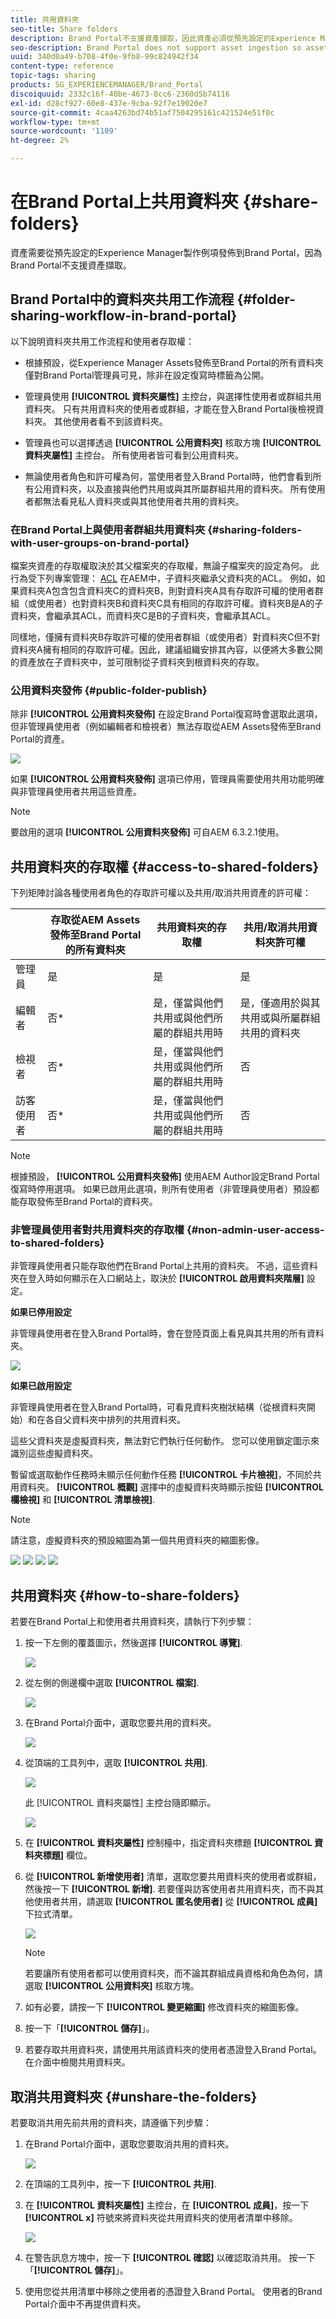 ```yaml
---
title: 共用資料夾
seo-title: Share folders
description: Brand Portal不支援資產擷取，因此資產必須從預先設定的Experience Manager Assets Author例項發佈至Brand Portal。 Brand Portal的非管理員使用者無法存取已發佈的資產，除非在使用Experience Manager執行個體設定復寫時進行設定，否則需要與他們共用。
seo-description: Brand Portal does not support asset ingestion so assets must be published to Brand Portal from a pre-configured Experience Manager Assets Author instance. Published assets are not accessible to non-admin users of Brand Portal, unless configured while configuring replication with Experience Manager instance, and need to be shared with them.
uuid: 340d0a49-b708-4f0e-9fb8-99c824942f34
content-type: reference
topic-tags: sharing
products: SG_EXPERIENCEMANAGER/Brand_Portal
discoiquuid: 2332c16f-40be-4673-8cc6-2360d5b74116
exl-id: d28cf927-60e8-437e-9cba-92f7e19020e7
source-git-commit: 4caa4263bd74b51af7504295161c421524e51f0c
workflow-type: tm+mt
source-wordcount: '1109'
ht-degree: 2%

---
```


# 在Brand Portal上共用資料夾 {#share-folders}

資產需要從預先設定的Experience Manager製作例項發佈到Brand Portal，因為Brand Portal不支援資產擷取。

## Brand Portal中的資料夾共用工作流程 {#folder-sharing-workflow-in-brand-portal}

以下說明資料夾共用工作流程和使用者存取權：

* 根據預設，從Experience Manager Assets發佈至Brand Portal的所有資料夾僅對Brand Portal管理員可見，除非在設定復寫時標籤為公開。
* 管理員使用 **[!UICONTROL 資料夾屬性]** 主控台，與選擇性使用者或群組共用資料夾。 只有共用資料夾的使用者或群組，才能在登入Brand Portal後檢視資料夾。 其他使用者看不到該資料夾。
* 管理員也可以選擇透過 **[!UICONTROL 公用資料夾]** 核取方塊 **[!UICONTROL 資料夾屬性]** 主控台。 所有使用者皆可看到公用資料夾。

* 無論使用者角色和許可權為何，當使用者登入Brand Portal時，他們會看到所有公用資料夾，以及直接與他們共用或與其所屬群組共用的資料夾。 所有使用者都無法看見私人資料夾或與其他使用者共用的資料夾。

### 在Brand Portal上與使用者群組共用資料夾 {#sharing-folders-with-user-groups-on-brand-portal}

檔案夾資產的存取權取決於其父檔案夾的存取權，無論子檔案夾的設定為何。 此行為受下列專案管理： [ACL](https://experienceleague.adobe.com/docs/experience-manager-65/administering/security/security.html) 在AEM中，子資料夾繼承父資料夾的ACL。 例如，如果資料夾A包含包含資料夾C的資料夾B，則對資料夾A具有存取許可權的使用者群組（或使用者）也對資料夾B和資料夾C具有相同的存取許可權。資料夾B是A的子資料夾，會繼承其ACL，而資料夾C是B的子資料夾，會繼承其ACL。

同樣地，僅擁有資料夾B存取許可權的使用者群組（或使用者）對資料夾C但不對資料夾A擁有相同的存取許可權。因此，建議組織安排其內容，以便將大多數公開的資產放在子資料夾中，並可限制從子資料夾到根資料夾的存取。

### 公用資料夾發佈 {#public-folder-publish}

除非 **[!UICONTROL 公用資料夾發佈]** 在設定Brand Portal復寫時會選取此選項，但非管理員使用者（例如編輯者和檢視者）無法存取從AEM Assets發佈至Brand Portal的資產。

![](assets/assetbpreplication.png)

如果 **[!UICONTROL 公用資料夾發佈]** 選項已停用，管理員需要使用共用功能明確與非管理員使用者共用這些資產。

>[!NOTE]
>
>要啟用的選項 **[!UICONTROL 公用資料夾發佈]** 可自AEM 6.3.2.1使用。

## 共用資料夾的存取權 {#access-to-shared-folders}

下列矩陣討論各種使用者角色的存取許可權以及共用/取消共用資產的許可權：

|  | 存取從AEM Assets發佈至Brand Portal的所有資料夾 | 共用資料夾的存取權 | 共用/取消共用資料夾許可權 |
|---------------|-----------|-----------|------------|
| 管理員 | 是 | 是 | 是 |
| 編輯者 | 否* | 是，僅當與他們共用或與他們所屬的群組共用時 | 是，僅適用於與其共用或與所屬群組共用的資料夾 |
| 檢視者 | 否* | 是，僅當與他們共用或與他們所屬的群組共用時 | 否 |
| 訪客使用者 | 否* | 是，僅當與他們共用或與他們所屬的群組共用時 | 否 |

>[!NOTE]
>
>根據預設， **[!UICONTROL 公用資料夾發佈]** 使用AEM Author設定Brand Portal復寫時停用選項。 如果已啟用此選項，則所有使用者（非管理員使用者）預設都能存取發佈至Brand Portal的資料夾。

### 非管理員使用者對共用資料夾的存取權 {#non-admin-user-access-to-shared-folders}

非管理員使用者只能存取他們在Brand Portal上共用的資料夾。 不過，這些資料夾在登入時如何顯示在入口網站上，取決於 **[!UICONTROL 啟用資料夾階層]** 設定。

**如果已停用設定**

非管理員使用者在登入Brand Portal時，會在登陸頁面上看見與其共用的所有資料夾。

![](assets/disabled-folder-hierarchy1-1.png)

**如果已啟用設定**

非管理員使用者在登入Brand Portal時，可看見資料夾樹狀結構（從根資料夾開始）和在各自父資料夾中排列的共用資料夾。

這些父資料夾是虛擬資料夾，無法對它們執行任何動作。 您可以使用鎖定圖示來識別這些虛擬資料夾。

暫留或選取動作任務時未顯示任何動作任務 **[!UICONTROL 卡片檢視]**，不同於共用資料夾。 **[!UICONTROL 概觀]** 選擇中的虛擬資料夾時顯示按鈕 **[!UICONTROL 欄檢視]** 和 **[!UICONTROL 清單檢視]**.

>[!NOTE]
>
>請注意，虛擬資料夾的預設縮圖為第一個共用資料夾的縮圖影像。

![](assets/enabled-hierarchy1-1.png) ![](assets/hierarchy1-nonadmin-1.png) ![](assets/hierarchy-nonadmin-1.png) ![](assets/hierarchy2-nonadmin-1.png)

## 共用資料夾 {#how-to-share-folders}

若要在Brand Portal上和使用者共用資料夾，請執行下列步驟：

1. 按一下左側的覆蓋圖示，然後選擇 **[!UICONTROL 導覽]**.

   ![](assets/selectorrail.png)

1. 從左側的側邊欄中選取 **[!UICONTROL 檔案]**.

   ![](assets/access_files.png)

1. 在Brand Portal介面中，選取您要共用的資料夾。

   ![](assets/share-folders.png)

1. 從頂端的工具列中，選取 **[!UICONTROL 共用]**.

   ![](assets/share_icon.png)

   此 [!UICONTROL 資料夾屬性] 主控台隨即顯示。

   ![](assets/folder_properties.png)

1. 在 **[!UICONTROL 資料夾屬性]** 控制檯中，指定資料夾標題 **[!UICONTROL 資料夾標題]** 欄位。
1. 從 **[!UICONTROL 新增使用者]** 清單，選取您要共用資料夾的使用者或群組，然後按一下 **[!UICONTROL 新增]**.
若要僅與訪客使用者共用資料夾，而不與其他使用者共用，請選取 **[!UICONTROL 匿名使用者]** 從 **[!UICONTROL 成員]** 下拉式清單。

   ![](assets/only-anonymous.png)

   >[!NOTE]
   >
   >若要讓所有使用者都可以使用資料夾，而不論其群組成員資格和角色為何，請選取 **[!UICONTROL 公用資料夾]** 核取方塊。

1. 如有必要，請按一下 **[!UICONTROL 變更縮圖]** 修改資料夾的縮圖影像。
1. 按一下「**[!UICONTROL 儲存]**」。

1. 若要存取共用資料夾，請使用共用該資料夾的使用者憑證登入Brand Portal。 在介面中檢閱共用資料夾。

## 取消共用資料夾 {#unshare-the-folders}

若要取消共用先前共用的資料夾，請遵循下列步驟：

1. 在Brand Portal介面中，選取您要取消共用的資料夾。

   ![](assets/share-folders-1.png)

1. 在頂端的工具列中，按一下 **[!UICONTROL 共用]**.
1. 在 **[!UICONTROL 資料夾屬性]** 主控台，在 **[!UICONTROL 成員]**，按一下 **[!UICONTROL x]** 符號來將資料夾從共用資料夾的使用者清單中移除。

   ![](assets/folder_propertiesunshare.png)

1. 在警告訊息方塊中，按一下 **[!UICONTROL 確認]** 以確認取消共用。
按一下「**[!UICONTROL 儲存]**」。

1. 使用您從共用清單中移除之使用者的憑證登入Brand Portal。 使用者的Brand Portal介面中不再提供資料夾。
